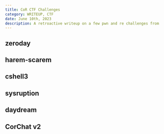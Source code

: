 ```yaml
---
title: CoR CTF Challenges
category: WRITEUP, CTF 
date: June 10th, 2023
description: A retroactive writeup on a few pwn and re challenges from CoR CTF.
---
```


## zeroday

## harem-scarem 

## cshell3

## sysruption

## daydream 

## CorChat v2 
